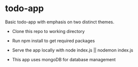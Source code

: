 # todo-app
Basic todo-app with emphasis on two distinct themes.

- Clone this repo to working directory
- Run npm install to get required packages
- Serve the app locally with node index.js || nodemon index.js

- This app uses mongoDB for database management 
